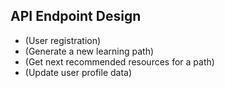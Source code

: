 ## API Endpoint Design
-  (User registration)
-  (Generate a new learning path)
-  (Get next recommended resources for a path)
-  (Update user profile data)
